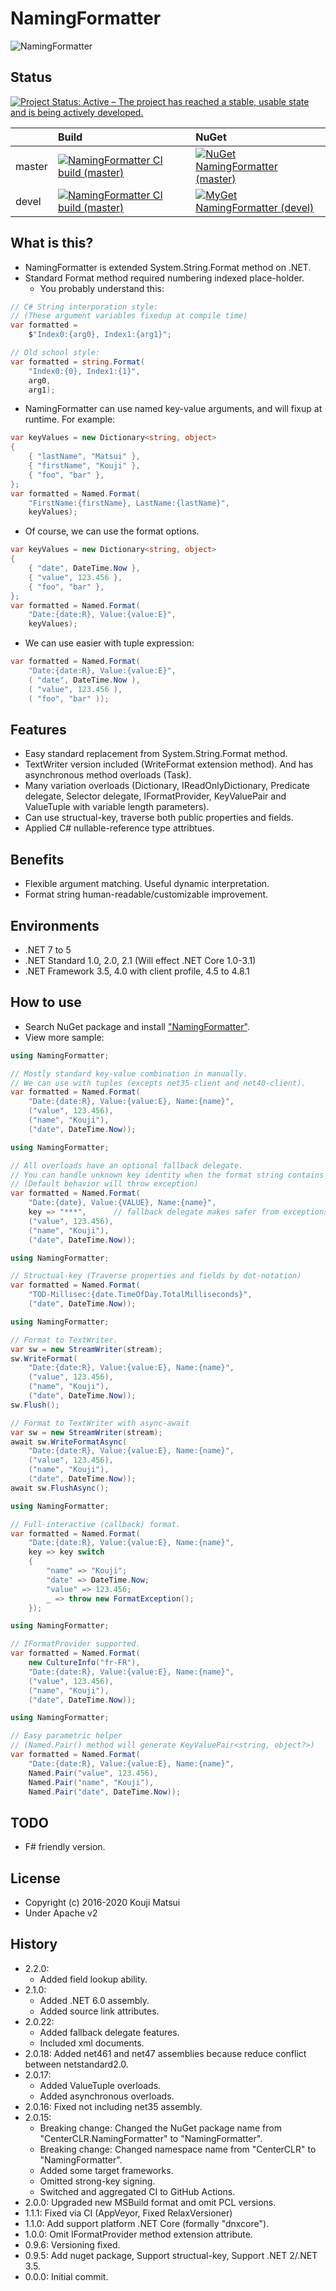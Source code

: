 ﻿# NamingFormatter

![NamingFormatter](https://raw.githubusercontent.com/kekyo/CenterCLR.NamingFormatter/master/Images/CenterCLR.NamingFormatter.128.png)

## Status

[![Project Status: Active – The project has reached a stable, usable state and is being actively developed.](https://www.repostatus.org/badges/latest/active.svg)](https://www.repostatus.org/#active)

| |Build|NuGet|
|:----|:----|:----|
|master|[![NamingFormatter CI build (master)](https://github.com/kekyo/CenterCLR.NamingFormatter/workflows/.NET/badge.svg?branch=master)](https://github.com/kekyo/CenterCLR.NamingFormatter/actions)|[![NuGet NamingFormatter (master)](https://img.shields.io/nuget/v/NamingFormatter.svg?style=flat)](https://www.nuget.org/packages/NamingFormatter)|
|devel|[![NamingFormatter CI build (master)](https://github.com/kekyo/CenterCLR.NamingFormatter/workflows/.NET/badge.svg?branch=master)](https://github.com/kekyo/CenterCLR.NamingFormatter/actions)|[![MyGet NamingFormatter (devel)](https://img.shields.io/myget/kekyo/v/NamingFormatter.svg?style=flat&label=myget)](https://www.myget.org/feed/kekyo/package/nuget/NamingFormatter)|

## What is this?

* NamingFormatter is extended System.String.Format method on .NET.
* Standard Format method required numbering indexed place-holder.
  * You probably understand this:

``` csharp
// C# String interporation style:
// (These argument variables fixedup at compile time)
var formatted =
    $"Index0:{arg0}, Index1:{arg1}";

// Old school style:
var formatted = string.Format(
    "Index0:{0}, Index1:{1}",
    arg0,
    arg1);
```

* NamingFormatter can use named key-value arguments, and will fixup at runtime. For example:

``` csharp
var keyValues = new Dictionary<string, object>
{
    { "lastName", "Matsui" },
    { "firstName", "Kouji" },
    { "foo", "bar" },
};
var formatted = Named.Format(
    "FirstName:{firstName}, LastName:{lastName}",
    keyValues);
```

* Of course, we can use the format options.

``` csharp
var keyValues = new Dictionary<string, object>
{
    { "date", DateTime.Now },
    { "value", 123.456 },
    { "foo", "bar" },
};
var formatted = Named.Format(
    "Date:{date:R}, Value:{value:E}",
    keyValues);
```

* We can use easier with tuple expression:

``` csharp
var formatted = Named.Format(
    "Date:{date:R}, Value:{value:E}",
    ( "date", DateTime.Now ),
    ( "value", 123.456 ),
    ( "foo", "bar" ));
```

## Features

* Easy standard replacement from System.String.Format method.
* TextWriter version included (WriteFormat extension method). And has asynchronous method overloads (Task).
* Many variation overloads (Dictionary, IReadOnlyDictionary, Predicate delegate, Selector delegate, IFormatProvider, KeyValuePair and ValueTuple with variable length parameters).
* Can use structual-key, traverse both public properties and fields.
* Applied C# nullable-reference type attribtues.

## Benefits

* Flexible argument matching. Useful dynamic interpretation.
* Format string human-readable/customizable improvement.

## Environments

* .NET 7 to 5
* .NET Standard 1.0, 2.0, 2.1 (Will effect .NET Core 1.0-3.1)
* .NET Framework 3.5, 4.0 with client profile, 4.5 to 4.8.1

## How to use

* Search NuGet package and install ["NamingFormatter"](https://www.nuget.org/packages/NamingFormatter).
* View more sample:

``` csharp
using NamingFormatter;

// Mostly standard key-value combination in manually.
// We can use with tuples (excepts net35-client and net40-client).
var formatted = Named.Format(
    "Date:{date:R}, Value:{value:E}, Name:{name}",
    ("value", 123.456),
    ("name", "Kouji"),
    ("date", DateTime.Now));
```

``` csharp
using NamingFormatter;

// All overloads have an optional fallback delegate.
// You can handle unknown key identity when the format string contains it.
// (Default behavior will throw exception)
var formatted = Named.Format(
    "Date:{date}, Value:{VALUE}, Name:{name}",
    key => "***",      // fallback delegate makes safer from exceptions.
    ("value", 123.456),
    ("name", "Kouji"),
    ("date", DateTime.Now));
```

``` csharp
using NamingFormatter;

// Structual-key (Traverse properties and fields by dot-notation)
var formatted = Named.Format(
    "TOD-Millisec:{date.TimeOfDay.TotalMilliseconds}",
    ("date", DateTime.Now));
```

``` csharp
using NamingFormatter;

// Format to TextWriter.
var sw = new StreamWriter(stream);
sw.WriteFormat(
    "Date:{date:R}, Value:{value:E}, Name:{name}",
    ("value", 123.456),
    ("name", "Kouji"),
    ("date", DateTime.Now));
sw.Flush();

// Format to TextWriter with async-await
var sw = new StreamWriter(stream);
await sw.WriteFormatAsync(
    "Date:{date:R}, Value:{value:E}, Name:{name}",
    ("value", 123.456),
    ("name", "Kouji"),
    ("date", DateTime.Now));
await sw.FlushAsync();
```

``` csharp
using NamingFormatter;

// Full-interactive (callback) format.
var formatted = Named.Format(
    "Date:{date:R}, Value:{value:E}, Name:{name}",
    key => key switch
    {
        "name" => "Kouji";
        "date" => DateTime.Now;
        "value" => 123.456;
        _ => throw new FormatException();
    });
```

``` csharp
using NamingFormatter;

// IFormatProvider supported.
var formatted = Named.Format(
    new CultureInfo("fr-FR"),
    "Date:{date:R}, Value:{value:E}, Name:{name}",
    ("value", 123.456),
    ("name", "Kouji"),
    ("date", DateTime.Now));
```

``` csharp
using NamingFormatter;

// Easy parametric helper
// (Named.Pair() method will generate KeyValuePair<string, object?>)
var formatted = Named.Format(
    "Date:{date:R}, Value:{value:E}, Name:{name}",
    Named.Pair("value", 123.456),
    Named.Pair("name", "Kouji"),
    Named.Pair("date", DateTime.Now));
```

## TODO

* F# friendly version.

## License

* Copyright (c) 2016-2020 Kouji Matsui
* Under Apache v2

## History

* 2.2.0:
  * Added field lookup ability.
* 2.1.0:
  * Added .NET 6.0 assembly.
  * Added source link attributes.
* 2.0.22:
  * Added fallback delegate features.
  * Included xml documents.
* 2.0.18: Added net461 and net47 assemblies because reduce conflict between netstandard2.0.
* 2.0.17:
  * Added ValueTuple overloads.
  * Added asynchronous overloads.
* 2.0.16: Fixed not including net35 assembly.
* 2.0.15:
  * Breaking change: Changed the NuGet package name from "CenterCLR.NamingFormatter" to "NamingFormatter".
  * Breaking change: Changed namespace name from "CenterCLR" to "NamingFormatter".
  * Added some target frameworks.
  * Omitted strong-key signing.
  * Switched and aggregated CI to GitHub Actions.
* 2.0.0: Upgraded new MSBuild format and omit PCL versions.
* 1.1.1: Fixed via CI (AppVeyor, Fixed RelaxVersioner)
* 1.1.0: Add support platform .NET Core (formally "dnxcore").
* 1.0.0: Omit IFormatProvider method extension attribute.
* 0.9.6: Versioning fixed.
* 0.9.5: Add nuget package, Support structual-key, Support .NET 2/.NET 3.5.
* 0.0.0: Initial commit.
